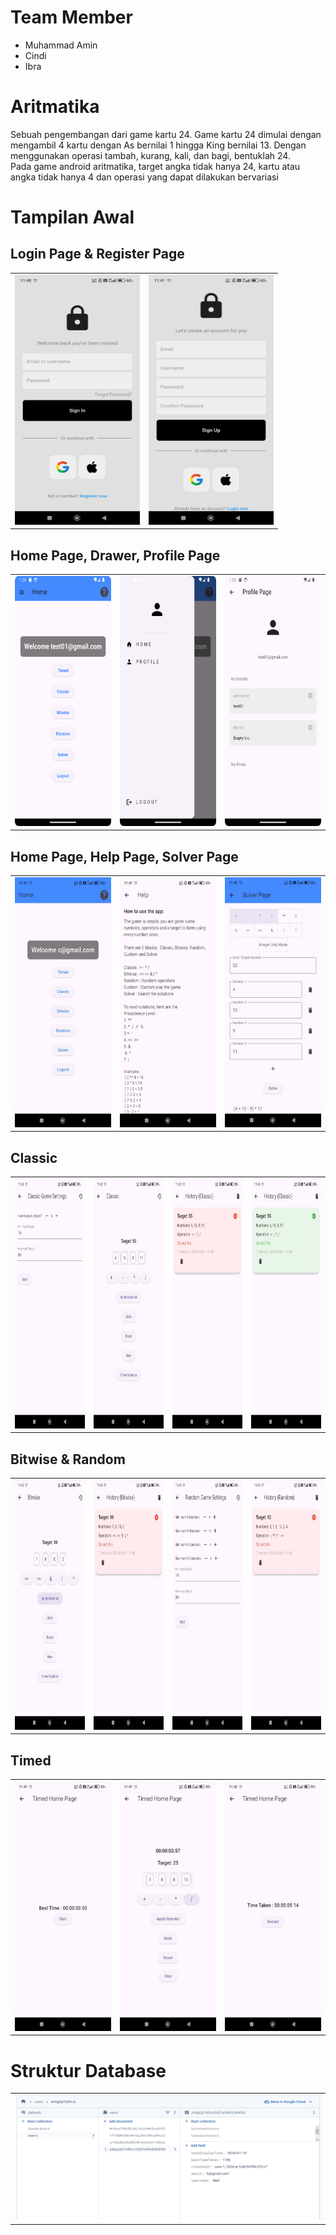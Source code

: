 # Team Member
- Muhammad Amin
- Cindi
- Ibra

# Aritmatika
Sebuah pengembangan dari game kartu 24. Game kartu 24 dimulai dengan mengambil 4 kartu dengan As 
bernilai 1 hingga King bernilai 13. Dengan menggunakan operasi tambah, kurang, kali, dan bagi, bentuklah 24.<br>
Pada game android aritmatika, target angka tidak hanya 24, kartu atau angka tidak hanya 4 dan operasi yang dapat
dilakukan bervariasi


# Tampilan Awal

## Login Page & Register Page

<div style="text-align: center;">
  <table style="margin: 0 auto;">
    <tr>
      <td style="text-align: center;">
        <img src="./assets/readme_images/tampilan_awal_login.jpeg" width="200" height="400">
      </td>
      <td style="text-align: center;">
        <img src="./assets/readme_images/tampilan_awal_register.jpeg" width="200" height="400">
      </td>
    </tr>
  </table>
</div>

## Home Page, Drawer, Profile Page

<div style="text-align: center;">
  <table style="margin: 0 auto;">
    <tr>
      <td style="text-align: center;">
        <img src="./assets/readme_images/tampilan_home_dengan_drawer.png" width="200" height="400">
      </td>
      <td style="text-align: center;">
        <img src="./assets/readme_images/tampilan_drawer.png" width="200" height="400">
      </td>
      <td style="text-align: center;">
        <img src="./assets/readme_images/tampilan_profile_awal.png" width="200" height="400">
      </td>
    </tr>
  </table>
</div>


## Home Page, Help Page, Solver Page

<div style="text-align: center;">
  <table style="margin: 0 auto;">
    <tr>
      <td style="text-align: center;">
        <img src="./assets/readme_images/tampilan_awal_home.jpeg" width="200" height="400">
      </td>
      <td style="text-align: center;">
        <img src="./assets/readme_images/tampilan_awal_help.jpeg" width="200" height="400">
      </td>
      <td style="text-align: center;">
        <img src="./assets/readme_images/tampilan_awal_solver.jpeg" width="200" height="400">
      </td>
    </tr>
  </table>
</div>

## Classic

<div style="text-align: center;">
  <table style="margin: 0 auto;">
    <tr>
      <td style="text-align: center;">
        <img src="./assets/readme_images/tampilan_awal_classic_setting.jpeg" width="200" height="400">
      </td>
      <td style="text-align: center;">
        <img src="./assets/readme_images/tampilan_awal_classic_play.jpeg" width="200" height="400">
      </td>
      <td style="text-align: center;">
        <img src="./assets/readme_images/tampilan_awal_classic_history.jpeg" width="200" height="400">
      </td>
      <td style="text-align: center;">
        <img src="./assets/readme_images/tampilan_awal_classic_history_solved.jpeg" width="200" height="400">
      </td>
    </tr>
  </table>
</div>

## Bitwise & Random

<div style="text-align: center;">
  <table style="margin: 0 auto;">
    <tr>
      <td style="text-align: center;">
        <img src="./assets/readme_images/tampilan_awal_bitwise_play.jpeg" width="200" height="400">
      </td>
      <td style="text-align: center;">
        <img src="./assets/readme_images/tampilan_awal_bitwise_history.jpeg" width="200" height="400">
      </td>
      <td style="text-align: center;">
        <img src="./assets/readme_images/tampilan_awal_random_setting.jpeg" width="200" height="400">
      </td>
      <td style="text-align: center;">
        <img src="./assets/readme_images/tampilan_awal_random_history.jpeg" width="200" height="400">
      </td>
    </tr>
  </table>
</div>

## Timed

<div style="text-align: center;">
  <table style="margin: 0 auto;">
    <tr>
      <td style="text-align: center;">
        <img src="./assets/readme_images/tampilan_awal_timed_start.jpeg" width="200" height="400">
      </td>
      <td style="text-align: center;">
        <img src="./assets/readme_images/tampilan_awal_timed_play.jpeg" width="200" height="400">
      </td>
      <td style="text-align: center;">
        <img src="./assets/readme_images/tampilan_awal_timed_end.jpeg" width="200" height="400">
      </td>
    </tr>
  </table>
</div>

# Struktur Database

<div style="text-align: center;">
  <table style="margin: 0 auto;">
    <tr>
      <td style="text-align: center;">
        <img src="./assets/readme_images/aritmatika_firebase_1.jpg" width="500" height="200">
      </td>
    </tr>
  </table>
</div>


